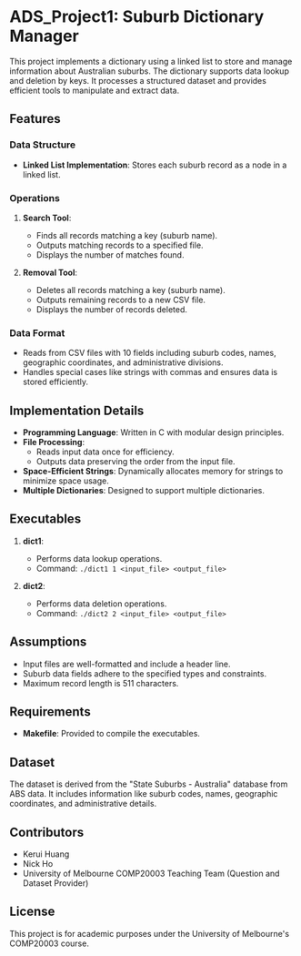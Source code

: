 # ADS_Project1: Suburb Dictionary Manager

This project implements a dictionary using a linked list to store and manage information about Australian suburbs. The dictionary supports data lookup and deletion by keys. It processes a structured dataset and provides efficient tools to manipulate and extract data.

## Features

### Data Structure
- **Linked List Implementation**: Stores each suburb record as a node in a linked list.

### Operations
1. **Search Tool**:
   - Finds all records matching a key (suburb name).
   - Outputs matching records to a specified file.
   - Displays the number of matches found.

2. **Removal Tool**:
   - Deletes all records matching a key (suburb name).
   - Outputs remaining records to a new CSV file.
   - Displays the number of records deleted.

### Data Format
- Reads from CSV files with 10 fields including suburb codes, names, geographic coordinates, and administrative divisions.
- Handles special cases like strings with commas and ensures data is stored efficiently.

## Implementation Details

- **Programming Language**: Written in C with modular design principles.
- **File Processing**:
  - Reads input data once for efficiency.
  - Outputs data preserving the order from the input file.
- **Space-Efficient Strings**: Dynamically allocates memory for strings to minimize space usage.
- **Multiple Dictionaries**: Designed to support multiple dictionaries.

## Executables

1. **dict1**:
   - Performs data lookup operations.
   - Command: `./dict1 1 <input_file> <output_file>`

2. **dict2**:
   - Performs data deletion operations.
   - Command: `./dict2 2 <input_file> <output_file>`

## Assumptions

- Input files are well-formatted and include a header line.
- Suburb data fields adhere to the specified types and constraints.
- Maximum record length is 511 characters.

## Requirements

- **Makefile**: Provided to compile the executables.

## Dataset

The dataset is derived from the "State Suburbs - Australia" database from ABS data. It includes information like suburb codes, names, geographic coordinates, and administrative details.

## Contributors
- Kerui Huang
- Nick Ho
- University of Melbourne COMP20003 Teaching Team (Question and Dataset Provider)

## License
This project is for academic purposes under the University of Melbourne's COMP20003 course.

